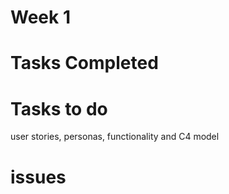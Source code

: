 # Week 1 #

# Tasks Completed #

# Tasks to do #
user stories, personas, functionality and C4 model
# issues #
